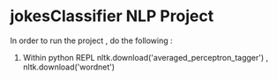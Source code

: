 # jokesClassifier NLP Project


In order to run the project , do the following :
1) Within python REPL nltk.download('averaged_perceptron_tagger') , nltk.download('wordnet') 
